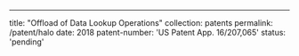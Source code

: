 ---
title: "Offload of Data Lookup Operations"
collection: patents
permalink: /patent/halo
date: 2018
patent-number: 'US Patent App. 16/207,065'
status: 'pending'
